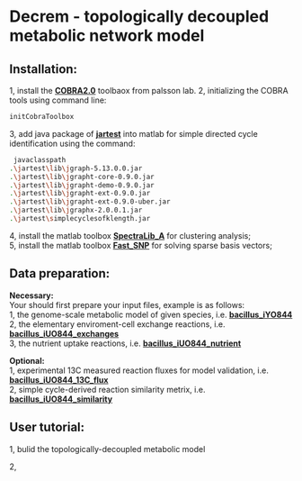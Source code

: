 # Decrem - topologically decoupled metabolic network model
## Installation:
1, install the [**COBRA2.0**](https://opencobra.github.io/cobratoolbox/stable/) toolbaox from palsson lab.
2, initializing the COBRA tools using command line:
```Bash
initCobraToolbox
```
3, add java package of [**jartest**](jartest) into matlab for simple directed cycle identification using the command:   
```Bash
 javaclasspath
.\jartest\lib\jgraph-5.13.0.0.jar                                                   
.\jartest\lib\jgrapht-core-0.9.0.jar                                                
.\jartest\lib\jgrapht-demo-0.9.0.jar                                                
.\jartest\lib\jgrapht-ext-0.9.0.jar                                                 
.\jartest\lib\jgrapht-ext-0.9.0-uber.jar                                            
.\jartest\lib\jgraphx-2.0.0.1.jar  
.\jartest\simplecyclesofklength.jar 
```
4, install the matlab toolbox [**SpectraLib_A**](SpectraLib\_A) for clustering analysis;  
5, install the matlab toolbox [**Fast_SNP**](Fast\_SNP) for solving sparse basis vectors;  

## Data preparation:
**Necessary:**<br>
Your should first prepare your input files, example is as follows:  
1, the genome-scale metabolic model of given species, i.e. [**bacillus_iYO844**](bacillus/iYO844.mat)  
2, the elementary enviroment-cell exchange reactions, i.e. [**bacillus_iUO844_exchanges**](bacillus/general_IO_bacillus.txt)  
3, the nutrient uptake reactions, i.e. [**bacillus_iUO844_nutrient**](bacillus/nutrient_bacillus.txt)  

**Optional:**<br>
1, experimental 13C measured reaction fluxes for model validation, i.e. [**bacillus_iUO844_13C_flux**](bacillus/intracellularflux_bacillus.txt)  
2, simple cycle-derived reaction similarity metrix, i.e. [**bacillus_iUO844_similarity**](bacillus/similarity_matrix_5len_rec4.txt)  


## User tutorial:
1, bulid the topologically-decoupled metabolic model  

2, 
